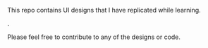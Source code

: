 This repo contains UI designs that I have replicated while learning.

.

Please feel free to contribute to any of the designs or code.
